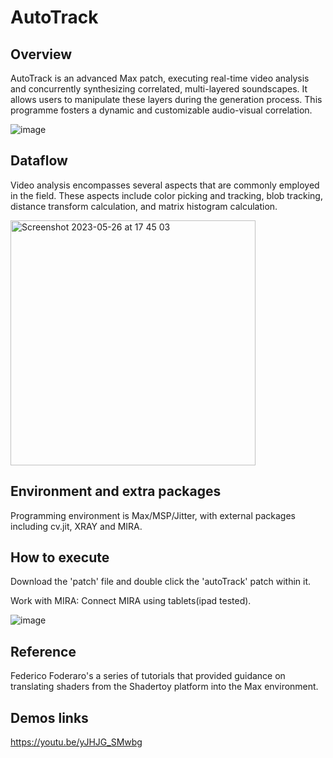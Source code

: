 # AutoTrack
## Overview
AutoTrack is an advanced Max patch, executing real-time video analysis and concurrently synthesizing correlated, multi-layered soundscapes. 
It allows users to manipulate these layers during the generation process. This programme fosters a dynamic and customizable audio-visual correlation.

![image](https://github.com/cheapcrapcommunity/autoTrack/assets/76624368/ed352ab5-c06f-48de-90aa-13e77bec0045)



## Dataflow
Video analysis encompasses several aspects that are commonly employed in the field. These aspects include color picking and tracking, blob tracking, distance transform calculation, and matrix histogram calculation.

<img width="392" alt="Screenshot 2023-05-26 at 17 45 03" src="https://github.com/cheapcrapcommunity/autoTrack/assets/76624368/2a112525-f546-4677-b5ba-ee50bbe37d99">

## Environment and extra packages
Programming environment is Max/MSP/Jitter, with external packages including cv.jit, XRAY and MIRA.

## How to execute
Download the 'patch' file and double click the 'autoTrack' patch within it.

Work with MIRA: Connect MIRA using tablets(ipad tested).

![image](https://github.com/cheapcrapcommunity/autoTrack/assets/76624368/4716c0b1-c3ce-4c0c-ba37-fc29ccb32c9e)


## Reference
Federico Foderaro's a series of tutorials that provided guidance on translating shaders from the Shadertoy platform into the Max environment.

## Demos links
https://youtu.be/yJHJG_SMwbg


